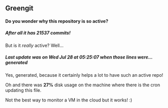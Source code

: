 ## Greengit

#### Do you wonder why this repository is so active?

##### After all it has 21537 commits!

But is it *really* active? Well...

##### Last update was on Wed Jul 28 at 05:25:07 when those lines were... generated

Yes, generated, because it certainly helps a lot to have such an active repo!

Oh and there was **27%** disk usage on the machine
where there is the cron updating this file.

Not the best way to monitor a VM in the cloud but it works! :)
